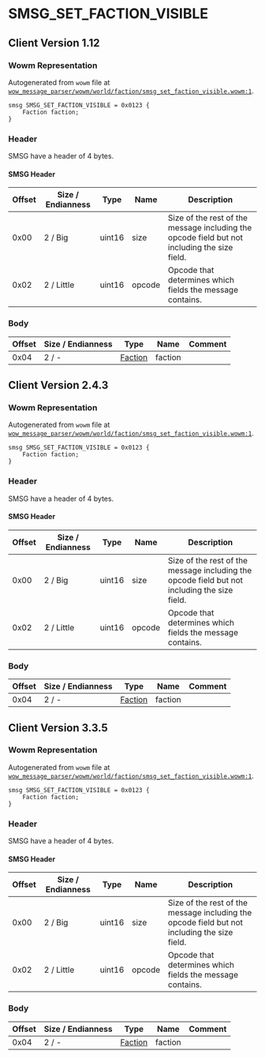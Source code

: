 # SMSG_SET_FACTION_VISIBLE

## Client Version 1.12

### Wowm Representation

Autogenerated from `wowm` file at [`wow_message_parser/wowm/world/faction/smsg_set_faction_visible.wowm:1`](https://github.com/gtker/wow_messages/tree/main/wow_message_parser/wowm/world/faction/smsg_set_faction_visible.wowm#L1).
```rust,ignore
smsg SMSG_SET_FACTION_VISIBLE = 0x0123 {
    Faction faction;
}
```
### Header

SMSG have a header of 4 bytes.

#### SMSG Header

| Offset | Size / Endianness | Type   | Name   | Description |
| ------ | ----------------- | ------ | ------ | ----------- |
| 0x00   | 2 / Big           | uint16 | size   | Size of the rest of the message including the opcode field but not including the size field.|
| 0x02   | 2 / Little        | uint16 | opcode | Opcode that determines which fields the message contains.|

### Body

| Offset | Size / Endianness | Type | Name | Comment |
| ------ | ----------------- | ---- | ---- | ------- |
| 0x04 | 2 / - | [Faction](faction.md) | faction |  |

## Client Version 2.4.3

### Wowm Representation

Autogenerated from `wowm` file at [`wow_message_parser/wowm/world/faction/smsg_set_faction_visible.wowm:1`](https://github.com/gtker/wow_messages/tree/main/wow_message_parser/wowm/world/faction/smsg_set_faction_visible.wowm#L1).
```rust,ignore
smsg SMSG_SET_FACTION_VISIBLE = 0x0123 {
    Faction faction;
}
```
### Header

SMSG have a header of 4 bytes.

#### SMSG Header

| Offset | Size / Endianness | Type   | Name   | Description |
| ------ | ----------------- | ------ | ------ | ----------- |
| 0x00   | 2 / Big           | uint16 | size   | Size of the rest of the message including the opcode field but not including the size field.|
| 0x02   | 2 / Little        | uint16 | opcode | Opcode that determines which fields the message contains.|

### Body

| Offset | Size / Endianness | Type | Name | Comment |
| ------ | ----------------- | ---- | ---- | ------- |
| 0x04 | 2 / - | [Faction](faction.md) | faction |  |

## Client Version 3.3.5

### Wowm Representation

Autogenerated from `wowm` file at [`wow_message_parser/wowm/world/faction/smsg_set_faction_visible.wowm:1`](https://github.com/gtker/wow_messages/tree/main/wow_message_parser/wowm/world/faction/smsg_set_faction_visible.wowm#L1).
```rust,ignore
smsg SMSG_SET_FACTION_VISIBLE = 0x0123 {
    Faction faction;
}
```
### Header

SMSG have a header of 4 bytes.

#### SMSG Header

| Offset | Size / Endianness | Type   | Name   | Description |
| ------ | ----------------- | ------ | ------ | ----------- |
| 0x00   | 2 / Big           | uint16 | size   | Size of the rest of the message including the opcode field but not including the size field.|
| 0x02   | 2 / Little        | uint16 | opcode | Opcode that determines which fields the message contains.|

### Body

| Offset | Size / Endianness | Type | Name | Comment |
| ------ | ----------------- | ---- | ---- | ------- |
| 0x04 | 2 / - | [Faction](faction.md) | faction |  |

